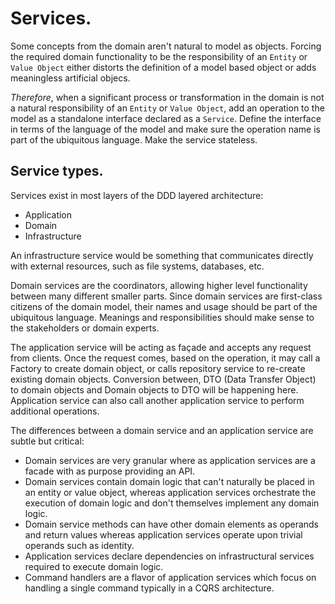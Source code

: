 # Services.

Some concepts from the domain aren't natural to model as objects. Forcing the required domain functionality to be the responsibility of an `Entity` or `Value Object` either distorts the definition of a model based object or adds meaningless artificial objecs.

*Therefore*, when a significant process or transformation in the domain is not a natural responsibility of an `Entity` or `Value Object`, add an operation to the model as a standalone interface declared as a `Service`. Define the interface in terms of the language of the model and make sure the operation name is part of the ubiquitous language. Make the service stateless.

## Service types.

Services exist in most layers of the DDD layered architecture:

* Application
* Domain
* Infrastructure

An infrastructure service would be something that communicates directly with external resources, such as file systems, databases, etc.

Domain services are the coordinators, allowing higher level functionality between many different smaller parts. Since domain services are first-class citizens of the domain model, their names and usage should be part of the ubiquitous language. Meanings and responsibilities should make sense to the stakeholders or domain experts.

The application service will be acting as façade and accepts any request from clients. Once the request comes, based on the operation, it may call a Factory to create domain object, or calls repository service to re-create existing domain objects. Conversion between, DTO (Data Transfer Object) to domain objects and Domain objects to DTO will be happening here. Application service can also call another application service to perform additional operations.

The differences between a domain service and an application service are subtle but critical:

* Domain services are very granular where as application services are a facade with as purpose providing an API.
* Domain services contain domain logic that can't naturally be placed in an entity or value object, whereas application services orchestrate the execution of domain logic and don't themselves implement any domain logic.
* Domain service methods can have other domain elements as operands and return values whereas application services operate upon trivial operands such as identity.
* Application services declare dependencies on infrastructural services required to execute domain logic.
* Command handlers are a flavor of application services which focus on handling a single command typically in a CQRS architecture.